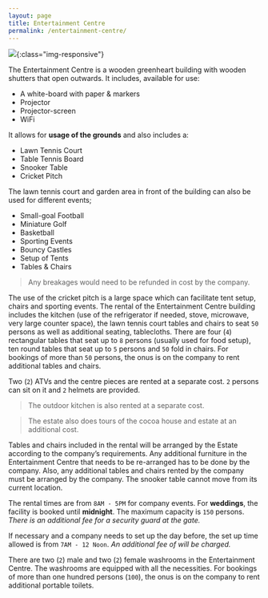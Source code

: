```yaml
---
layout: page
title: Entertainment Centre
permalink: /entertainment-centre/
---
```


![](https://lh3.googleusercontent.com/J-TeHnFoxmynDaORk_YtLB-2_QmDI4p8NzKdLz8_rvO5SxoRqnJIlVw7wA-YXToIjTituVMVkVgyMeay2-yL9UaOb-H0wv1SkWAI5otyem1SVVDhS8L7Bn8Se8Pe-D0AmoOq8lQqneuL8Uj-SaEfeHDOnC2-OYYmTgnHNr-em0pixNT29L-h_hs9am0yOoE3VOngqIxXFeYJImC8Zff9IqCcm9fb3naFn8-hS3Nodq_ei3DSpF5puAJPBJKksILriE0GDRWoc4KtIOozn32Tl_n-dTAZgEtL5hBuN3LSFBeH4DMdv9rEUASzel5w1blDCuViEhj9a1d-MMyoZSjw_yWLoDW0ju0g3lOtjk6rdRUI7jrOBWepZPU5WKUa1DadHcR-FnbZiHc85q--5vQhbik1sqfRv_ugFh5pz8UFrO8gPpB6qayk8Kb6E5b5UHNdNhieFfopKUGsIYxfo40kO8zl3sa8t6GdVLSrEHMRUNd5T4UvSite1fL24gC3orQrrQFcx4-4xuQAhjiBhMVjCVVPLX-GX_w9AVyEbxG2iThW9Pgl6yuL6T2aRYyeK4JJxOLPIuPgQgHl_jKZ-afI2PnKyHFOwoGFH9Gy36oU6Fk2c-M0hyxbV9eLNDoybd2_89PABdS9aOlqYrE4OhNt_ohSOaxARsXVeU4pIVMwGBaCWosEXHIPxmuY=w955-h716-no){:class="img-responsive"}

The Entertainment Centre is a wooden greenheart building with wooden shutters that open outwards. It includes, available for use:
- A white-board with paper & markers
- Projector
- Projector-screen
- WiFi

It allows for **usage of the grounds** and also includes a:
- Lawn Tennis Court
- Table Tennis Board
- Snooker Table
- Cricket Pitch 

The lawn tennis court and garden area in front of the building can also be used for different events; 
- Small-goal Football
- Miniature Golf
- Basketball
- Sporting Events
- Bouncy Castles
- Setup of Tents
- Tables & Chairs

> Any breakages would need to be refunded in cost by the company. 

The use of the cricket pitch is a large space which can facilitate tent setup, chairs and sporting events. The rental of the Entertainment Centre building includes the kitchen (use of the refrigerator if needed, stove, microwave, very large counter space), the lawn tennis court tables and chairs to seat `50` persons as well as additional seating, tablecloths. There are four (`4`) rectangular tables that seat up to `8` persons (usually used for food setup), ten round tables that seat up to `5` persons and `50` fold in chairs. For bookings of more than `50` persons, the onus is on the company to rent additional tables and chairs.

Two (`2`) ATVs and the centre pieces are rented at a separate cost. `2` persons can sit on it and `2` helmets are provided. 

> The outdoor kitchen is also rented at a separate cost.

> The estate also does tours of the cocoa house and estate at an additional cost.

Tables and chairs included in the rental will be arranged by the Estate according to the company’s requirements. Any additional furniture in the Entertainment Centre that needs to be re-arranged has to be done by the company. Also, any additional tables and chairs rented by the company must be arranged by the company. The snooker table cannot move from its current location.

The rental times are from `8AM - 5PM` for company events. For **weddings**, the facility is booked until **midnight**. The maximum capacity is `150` persons. *There is an additional fee for a security guard at the gate.*

If necessary and a company needs to set up the day before, the set up time allowed is from `7AM - 12 Noon`. *An additional fee of will be charged.*

There are two (`2`) male and two (`2`) female washrooms in the Entertainment Centre. The washrooms are equipped with all the necessities. For bookings of more than one hundred persons (`100`), the onus is on the company to rent additional portable toilets.